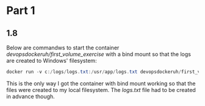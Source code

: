 # Part 1

## 1.8

Below are commandws to start the container *devopsdockeruh/first_volume_exercise* with a bind mount so that the logs are created to Windows' filesystem:

```powershell
docker run -v c:/logs/logs.txt:/usr/app/logs.txt devopsdockeruh/first_volume_exercise
```

This is the only way I got the container with bind mount working so that the files were created to my local filesystem. The *logs.txt* file had to be created in advance though.
